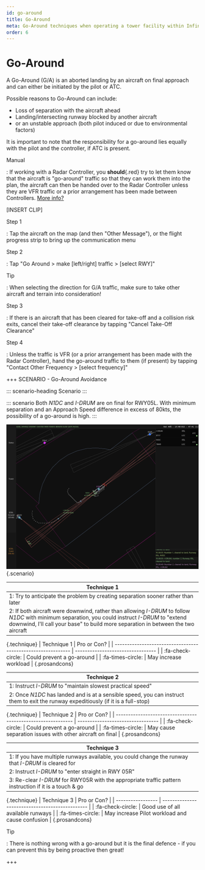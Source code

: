 ```yaml
---
id: go-around
title: Go-Around
meta: Go-Around techniques when operating a tower facility within Infinite Flight.
order: 6
---
```




# Go-Around



A Go-Around (G/A) is an aborted landing by an aircraft on final approach and can either be initiated by the pilot or ATC.



Possible reasons to Go-Around can include:



- Loss of separation with the aircraft ahead
- Landing/intersecting runway blocked by another aircraft
- or an unstable approach (both pilot induced or due to environmental factors)



It is important to note that the responsibility for a go-around lies equally with the pilot and the controller, if ATC is present.



Manual

: If working with a Radar Controller, you **should**{.red} try to let them know that the aircraft is "go-around" traffic so that they can work them into the plan, the aircraft can then be handed over to the Radar Controller unless they are VFR traffic or a prior arrangement has been made between Controllers. [More info?](/guide/atc-manual/3.-tower/3.5-exit-runway-go-around#3.5.4)



[INSERT CLIP]



Step 1

: Tap the aircraft on the map (and then "Other Message"), or the flight progress strip to bring up the communication menu



Step 2

: Tap "Go Around > make [left/right] traffic > [select RWY]"



Tip

: When selecting the direction for G/A traffic, make sure to take other aircraft and terrain into consideration! 



Step 3

: If there is an aircraft that has been cleared for take-off and a collision risk exits, cancel their take-off clearance by tapping "Cancel Take-Off Clearance"



Step 4

: Unless the traffic is VFR (or a prior arrangement has been made with the Radar Controller), hand the go-around traffic to them (if present) by tapping "Contact Other Frequency > [select frequency]"



+++ SCENARIO - Go-Around Avoidance

::: scenario-heading
Scenario
:::

::: scenario
Both *N1DC* and *I-DRUM* are on final for RWY05L. With minimum separation and an Approach Speed difference in excess of 80kts, the possibility of a go-around is high.
::: 

![](_images/manual/screens/atcg-pw-go-around.png){.scenario}

| Technique 1                                                  |
| ------------------------------------------------------------ |
| 1: Try to anticipate the problem by creating separation sooner rather than later |
| 2: If both aircraft were downwind, rather than allowing *I-DRUM* to follow *N1DC* with minimum separation, you could instruct *I-DRUM* to "extend downwind, I'll call your base" to build more separation in between the two aircraft |
{.technique}
| Technique 1 | Pro or Con?                       |
| ------------------------------------------------------------ | --------------------------------- |
| :fa-check-circle: | Could prevent a go-around |
| :fa-times-circle: | May increase workload |
{.prosandcons}




| Technique 2                                                  |
| ------------------------------------------------------------ |
| 1: Instruct *I-DRUM* to "maintain slowest practical speed"   |
| 2: Once *N1DC* has landed and is at a sensible speed, you can instruct them to exit the runway expeditiously (if it is a full-stop) |
{.technique}
| Technique 2 | Pro or Con?                       |
| ------------------------------------------------------------ | --------------------------------- |
| :fa-check-circle: | Could prevent a go-around |
| :fa-times-circle: | May cause separation issues with other aircraft on final |
{.prosandcons}




| Technique 3                                                  |
| ------------------------------------------------------------ |
| 1: If you have multiple runways available, you could change the runway that *I-DRUM* is cleared for |
| 2: Instruct *I-DRUM* to "enter straight in RWY 05R"          |
| 3: Re-clear *I-DRUM* for RWY05R with the appropriate traffic pattern instruction if it is a touch & go |
{.technique}
| Technique 3       | Pro or Con?                                     |
| ----------------- | ----------------------------------------------- |
| :fa-check-circle: | Good use of all available runways               |
| :fa-times-circle: | May increase Pilot workload and cause confusion |
{.prosandcons}



Tip

: There is nothing wrong with a go-around but it is the final defence - if you can prevent this by being proactive then great! 

+++
